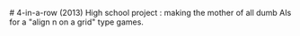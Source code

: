 # 4-in-a-row (2013)
High school project : making the mother of all dumb AIs for a "align n on a grid" type games.
